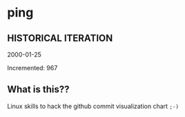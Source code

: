 # ping

## HISTORICAL ITERATION
2000-01-25

Incremented: 967

## What is this?? 
Linux skills to hack the github commit visualization chart `;-)`
